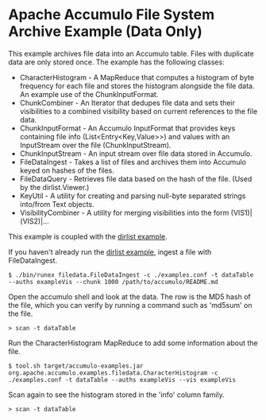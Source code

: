 <!--
Licensed to the Apache Software Foundation (ASF) under one or more
contributor license agreements.  See the NOTICE file distributed with
this work for additional information regarding copyright ownership.
The ASF licenses this file to You under the Apache License, Version 2.0
(the "License"); you may not use this file except in compliance with
the License.  You may obtain a copy of the License at

    http://www.apache.org/licenses/LICENSE-2.0

Unless required by applicable law or agreed to in writing, software
distributed under the License is distributed on an "AS IS" BASIS,
WITHOUT WARRANTIES OR CONDITIONS OF ANY KIND, either express or implied.
See the License for the specific language governing permissions and
limitations under the License.
-->
# Apache Accumulo File System Archive Example (Data Only)

This example archives file data into an Accumulo table. Files with duplicate data are only stored once.
The example has the following classes:

 * CharacterHistogram - A MapReduce that computes a histogram of byte frequency for each file and stores the histogram alongside the file data. An example use of the ChunkInputFormat.
 * ChunkCombiner - An Iterator that dedupes file data and sets their visibilities to a combined visibility based on current references to the file data.
 * ChunkInputFormat - An Accumulo InputFormat that provides keys containing file info (List<Entry<Key,Value>>) and values with an InputStream over the file (ChunkInputStream).
 * ChunkInputStream - An input stream over file data stored in Accumulo.
 * FileDataIngest - Takes a list of files and archives them into Accumulo keyed on hashes of the files.
 * FileDataQuery - Retrieves file data based on the hash of the file. (Used by the dirlist.Viewer.)
 * KeyUtil - A utility for creating and parsing null-byte separated strings into/from Text objects.
 * VisibilityCombiner - A utility for merging visibilities into the form (VIS1)|(VIS2)|...

This example is coupled with the [dirlist example][dirlist].

If you haven't already run the [dirlist example][dirlist], ingest a file with FileDataIngest.

    $ ./bin/runex filedata.FileDataIngest -c ./examples.conf -t dataTable --auths exampleVis --chunk 1000 /path/to/accumulo/README.md

Open the accumulo shell and look at the data. The row is the MD5 hash of the file, which you can verify by running a command such as 'md5sum' on the file.

    > scan -t dataTable

Run the CharacterHistogram MapReduce to add some information about the file.

    $ tool.sh target/accumulo-examples.jar org.apache.accumulo.examples.filedata.CharacterHistogram -c ./examples.conf -t dataTable --auths exampleVis --vis exampleVis

Scan again to see the histogram stored in the 'info' column family.

    > scan -t dataTable

[dirlist]: dirlist.md
